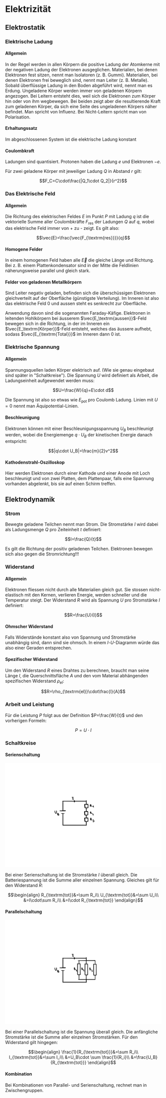 # Elektrizität

## Elektrostatik

### Elektrische Ladung

#### Allgemein

In der Regel werden in allen Körpern die positive Ladung der Atomkerne mit der negativen Ladung der Elektronen ausgeglichen. Materialien, bei denen Elektronen fest sitzen, nennt man Isolatoren (z. B. Gummi). Materialien, bei denen Elektronen frei beweglich sind, nennt man Leiter (z. B. Metalle). Sobald überflüssige Ladung in den Boden abgeführt wird, nennt man es Erdung. 
Ungeladene Körper werden immer von geladenen Körpern angezogen. Bei Leitern entsteht dies, weil sich die Elektronen zum Körper hin oder von ihm wegbewegen. Bei beiden zeigt aber die resultierende Kraft zum geladenen Körper, da sich eine Seite des ungeladenen Körpers näher befindet. Man spricht von Influenz. Bei Nicht-Leitern spricht man von Polarisation.

#### Erhaltungssatz

Im abgeschlossenen System ist die elektrische Ladung konstant

#### Coulombkraft

Ladungen sind quantisiert. Protonen haben die Ladung $e$ und Elektronen $-e$.

Für zwei geladene Körper mit jeweiliger Ladung $Q$ in Abstand $r$ gilt:

$$F_C=C\cdot\frac{|Q_1\cdot Q_2|}{r^2}$$

### Das Elektrische Feld

#### Allgemein

Die Richtung des elektrischen Feldes $E$ im Punkt $P$ mit Ladung $q$ ist die vektorielle Summe aller Coulombkräfte $F_{\textrm{res}}$ der Ladungen $Q$ auf $q$, wobei das elektrische Feld immer von + zu - zeigt. Es gilt also:

$$\vec{E}=\frac{\vec{F_{\textrm{res}}}}{q}$$

#### Homogene Felder

In einem homogenen Feld haben alle $\vec{E}$ die gleiche Länge und Richtung. Bei z. B. einem Plattenkondensator sind in der Mitte die Feldlinien näherungsweise parallel und gleich stark.

#### Felder von geladenen Metallkörpern

Sind Leiter negativ geladen, befinden sich die überschüssigen Elektronen gleichverteilt auf der Oberfläche (günstigste Verteilung). Im Inneren ist also das elektrische Feld 0 und aussen steht es senkrecht zur Oberfläche.

Anwendung davon sind die sogenannten Faraday-Käfige. Elektronen in leitenden Hohlkörpern bei äusserem $\vec{E_\textrm{aussen}}$-Feld bewegen sich in die Richtung, in der im Inneren ein $\vec{E_\textrm{Körper}}$-Feld entsteht, welches das äussere aufhebt, sodass $\vec{E_{\textrm{Total}}}$ im Inneren dann 0 ist.

### Elektrische Spannung

#### Allgemein

Spannungsquellen laden Körper elektrisch auf. (Wie sie genau eingebaut sind später in "Schaltkreise"). Die Spannung $U$ wird definiert als Arbeit, die Ladungseinheit aufgewendet werden muss:

$$U=\frac{W}{q}=E\cdot d$$

Die Spannung ist also so etwas wie $E_{\textrm{pot}}$ pro Coulomb Ladung. Linien mit $U=0$ nennt man Äquipotential-Linien.

#### Beschleunigung

Elektronen können mit einer Beschleunigungsspannung $U_B$ beschleunigt werden, wobei die Energiemenge $q\cdot U_B$ der kinetischen Energie danach entspricht:

$$|q\cdot U_B|=\frac{m}{2}v^2$$

#### Kathodenstrahl-Oszilloskop

Hier werden Elektronen durch einer Kathode und einer Anode mit Loch beschleunigt und von zwei Platten, dem Plattenpaar, falls eine Spannung vorhanden abgelenkt, bis sie auf einen Schirm treffen.

## Elektrodynamik

### Strom

Bewegte geladene Teilchen nennt man Strom. Die Stromstärke $I$ wird dabei als Ladungsmenge $Q$ pro Zeiteinheit $t$ definiert:

$$I=\frac{Q}{t}$$

Es gilt die Richtung der positiv geladenen Teilchen. Elektronen bewegen sich also gegen die Stromrichtung!!!

### Widerstand

#### Allgemein

Elektronen fliessen nicht durch alle Materialien gleich gut. Sie stossen nicht-elastisch mit den Kernen, verlieren Energie, werden schneller und die Temperatur steigt. Der Widerstand $R$ wird als Spannung $U$ pro Stromstärke $I$ definiert:

$$R=\frac{U}{I}$$

#### Ohmscher Widerstand

Falls Widerstände konstant also von Spannung und Stromstärke unabhängig sind, dann sind sie ohmsch. In einem $I$-$U$-Diagramm würde das also einer Geraden entsprechen. 

#### Spezifischer Widerstand

Um den Widerstand $R$ eines Drahtes zu berechnen, braucht man seine Länge $l$, die Querschnittsfläche $A$ und den vom Material abhängenden spezifischen Widerstand $\rho_{\textrm{el}}$:

$$R=\rho_{\textrm{el}}\cdot\frac{l}{A}$$

### Arbeit und Leistung

Für die Leistung $P$ folgt aus der Definition $P=\frac{W}{t}$ und den vorherigen Formeln:

$$P=U\cdot I$$

### Schaltkreise

#### Serienschaltung

![Serienschaltung](../img/elek1.png)

Bei einer Serienschaltung ist die Stromstärke $I$ überall gleich. Die Batteriespannung ist die Summe aller einzelnen Spannung. Gleiches gilt für den Widerstand $R$:

$$\begin{align}
	R_{\textrm{tot}}&=\sum R_i\\
	U_{\textrm{tot}}&=\sum U_i\\
	&=I\cdot\sum R_i\\
	&=I\cdot R_{\textrm{tot}}
\end{align}$$

#### Parallelschaltung

![Parallelschaltung](../img/elek2.png)

Bei einer Parallelschaltung ist die Spannung überall gleich. Die anfängliche Stromstärke ist die Summe aller einzelnen Stromstärken. Für den Widerstand gilt hingegen:

$$\begin{align}
	\frac{1}{R_{\textrm{tot}}}&=\sum R_i\\
	I_{\textrm{tot}}&=\sum I_i\\
	&=U_B\cdot \sum \frac{1}{R_i}\\
	&=\frac{U_B}{R_{\textrm{tot}}}
\end{align}$$

#### Kombination

Bei Kombinationen von Parallel- und Serienschaltung, rechnet man in Zwischengruppen.

